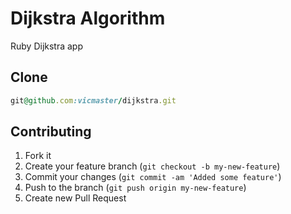 # Dijkstra Algorithm

Ruby Dijkstra app

## Clone

```ruby
git@github.com:vicmaster/dijkstra.git
```

## Contributing

1. Fork it
2. Create your feature branch (`git checkout -b my-new-feature`)
3. Commit your changes (`git commit -am 'Added some feature'`)
4. Push to the branch (`git push origin my-new-feature`)
5. Create new Pull Request
